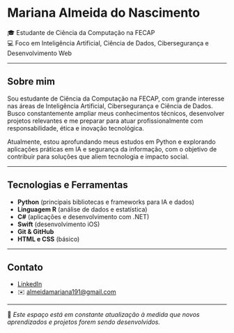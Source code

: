 # Mariana Almeida do Nascimento

🎓 Estudante de Ciência da Computação na FECAP  
💻 Foco em Inteligência Artificial, Ciência de Dados, Cibersegurança e Desenvolvimento Web  

---

## Sobre mim

Sou estudante de Ciência da Computação na FECAP, com grande interesse nas áreas de Inteligência Artificial, Cibersegurança e Ciência de Dados. Busco constantemente ampliar meus conhecimentos técnicos, desenvolver projetos relevantes e me preparar para atuar profissionalmente com responsabilidade, ética e inovação tecnológica.

Atualmente, estou aprofundando meus estudos em Python e explorando aplicações práticas em IA e segurança da informação, com o objetivo de contribuir para soluções que aliem tecnologia e impacto social.

---

## Tecnologias e Ferramentas

- **Python** (principais bibliotecas e frameworks para IA e dados)
- **Linguagem R** (análise de dados e estatística)
- **C#** (aplicações e desenvolvimento com .NET)
- **Swift** (desenvolvimento iOS)
- **Git & GitHub**
- **HTML e CSS** (básico)

---

## Contato

- [LinkedIn](https://www.linkedin.com/in/mariana-almeidanascimento/)
- ✉️ almeidamariana191@gmail.com 

---

📌 *Este espaço está em constante atualização à medida que novos aprendizados e projetos forem sendo desenvolvidos.*
